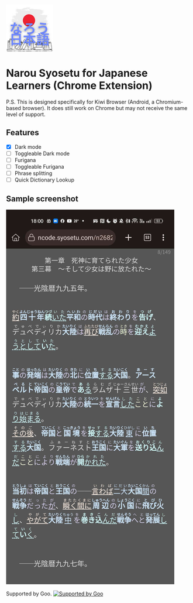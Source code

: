 ![App Icon](https://raw.githubusercontent.com/SayakoHazuki/narou-syosetu-chrome-ext/main/images/icon-128.png)

# Narou Syosetu for Japanese Learners (Chrome Extension)

P.S. This is designed specifically for Kiwi Browser (Android, a Chromium-based browser). It does still work on Chrome but may not receive the same level of support.

## Features

- [x] Dark mode
- [ ] Toggleable Dark mode
- [ ] Furigana
- [ ] Toggleable Furigana
- [ ] Phrase splitting
- [ ] Quick Dictionary Lookup

## Sample screenshot

![Sample screenshot, shot on Kiwi Browser Android](https://raw.githubusercontent.com/SayakoHazuki/narou-syosetu-chrome-ext/main/sample/sample_android.jpg)

Supported by Goo.
[![Supported by Goo](https://u.xgoo.jp/img/sgoo.png)](http://www.goo.ne.jp/)
